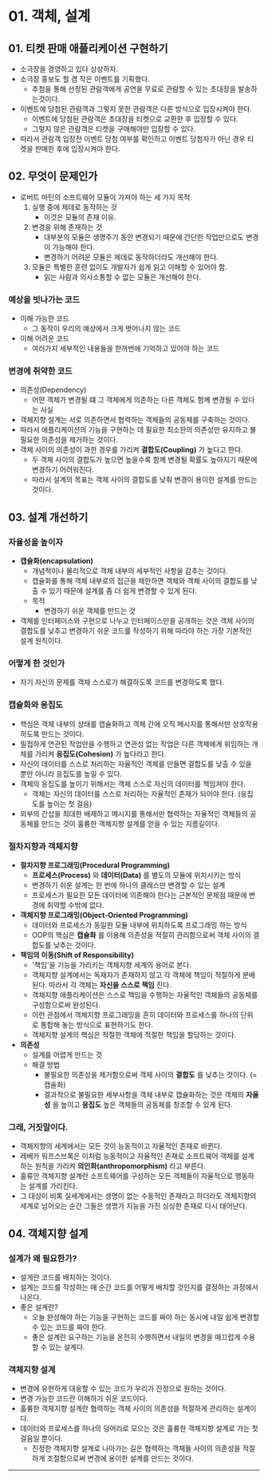 #  01. 객체, 설계

## 01. 티켓 판매 애플리케이션 구현하기
- 소극장을 경영하고 있다 상상하자.
- 소극장 홍보도 할 겸 작은 이벤트를 기획했다.
  - 추첨을 통해 선정된 관람객에게 공연을 무료로 관람할 수 있는 초대장을 발송하는것이다.
- 이벤트에 당첨된 관람객과 그렇지 못한 관람객은 다른 방식으로 입장시켜야 한다.
  - 이벤트에 당첨된 관람객은 초대장을 티켓으로 교환한 후 입장할 수 있다.
  - 그렇지 않은 관람객은 티켓을 구매해야만 입장할 수 있다.
- 따라서 관람객 입장전 이벤트 당첨 여부를 확인하고 이벤트 당첨자가 아닌 경우 티켓을 판매한 후에 입장시켜야 한다.

## 02. 무엇이 문제인가
- 로버트 마틴의 소프트웨어 모듈이 가져야 하는 세 가지 목적
  1. 실행 중에 제데로 동작하는 것
     - 이것은 모듈의 존재 이유.
  2. 변경을 위해 존재하는 것
     - 대부분의 모듈은 생명주기 동안 변경되기 때문에 간단한 작업만으로도 변경이 가능해야 한다.
     - 변경하기 어려운 모듈은 제데로 동작하더라도 개선해야 한다.
  3. 모듈은 특별한 훈련 없이도 개발자가 쉽게 읽고 이해할 수 있어야 함.
     - 읽는 사람과 의사소통할 수 없는 모듈은 개선해야 한다.
### 예상을 빗나가는 코드
- 이해 가능한 코드
  - 그 동작이 우리의 예상에서 크게 벗어나지 않는 코드
- 이해 어려운 코드
  - 여러가지 세부적인 내용들을 한꺼번에 기억하고 있어야 하는 코드 

### 변경에 취약한 코드
- 의존성(Dependency)
  - 어떤 객체가 변경될 떄 그 객체에게 의존하는 다른 객체도 함께 변경될 수 있다는 사실
- 객체지향 설계는 서로 의존하면서 협력하는 객체들의 공동체를 구축하는 것이다.
- 따라서 애플리케이션의 기능을 구현하는 데 필요한 최소한의 의존성만 유지하고 불필요한 의존성을 제거하는 것이다.
- 객체 사이의 의존성이 과한 경우를 가리켜 **결합도(Coupling)** 가 높다고 한다.
  - 두 객체 사이의 결합도가 높으면 높을수록 함께 변경될 확률도 높아지기 때문에 변경하기 어려워진다.
  - 따라서 설계의 목표는 객체 사이의 결합도를 낮춰 변경이 용이한 설계를 만드는 것이다.

## 03. 설계 개선하기
### 자율성을 높이자
- **캡슐화(encapsulation)**
  - 개념적이나 물리적으로 객체 내부의 세부적인 사항을 감추는 것이다.
  - 캡슐화를 통해 객체 내부로의 접근을 제한하면 객체와 객체 사이의 결합도를 낮출 수 있기 때문에 설계를 좀 더 쉽게 변경할 수 있게 된다.
  - 목적
    - 변경하기 쉬운 객체를 만드는 것
- 객체를 인터페이스와 구현으로 나누고 인터페이스만을 공개하는 것은 객체 사이의 결합도를 낮추고 변경하기 쉬운 코드를 작성하기 위해 따라야 하는 가장 기본적인 설계 원칙이다.

### 어떻게 한 것인가
- 자기 자신의 문제를 객체 스스로가 해결하도록 코드를 변경하도록 했다.

### 캡슐화와 응집도
- 핵심은 객체 내부의 상태를 캡슐화하고 객체 간에 오직 메시지를 통해서만 상호작용하도록 만드는 것이다.
- 밀접하게 연관된 작업만을 수행하고 연관성 없는 작업은 다른 객체에게 위임하는 개체를 가리켜 **응집도(Cohesion)** 가 높다라고 한다.
- 자신의 데이터를 스스로 처리하는 자율적인 객체를 만들면 결합도를 낮출 수 있을 뿐만 아니라 응집도를 높일 수 있다.
- 객체의 응집도를 높이기 위해서는 객체 스스로 자신의 데이터를 책임져야 한다.
  - 객체는 자신의 데이터를 스스로 처리하는 자율적인 존재가 되어야 한다. (응집도를 높이는 첫 걸음)
- 외부의 간섭을 최대한 배제하고 메시지를 통해서만 협력하는 자율적인 객체들의 공동체를 만드는 것이 훌륭한 객체지향 설계를 얻을 수 있는 지름길이다.

### 절차지향과 객체지향
- **절차지향 프로그래밍(Procedural Programming)**
  - **프로세스(Process)** 와 **데이터(Data)** 를 별도의 모듈에 위치시키는 방식
  - 변경하기 쉬운 설계는 한 번에 하나의 클래스만 변경할 수 있는 설계
  - 프로세스가 필요한 모든 데이터에 의존해야 한다는 근본적인 문제점 때문에 변경에 취약할 수밖에 없다.
- **객체지향 프로그래밍(Object-Oriented Programming)**
  - 데이터와 프로세스가 동일한 모듈 내부에 위치하도록 프로그래밍 하는 방식
  - OOP의 핵심은 **캡슐화** 를 이용해 의존성을 적절히 관리함으로써 객체 사이의 결합도를 낮추는 것이다.
- **책임의 이동(Shift of Responsibility)**
  - '책임'을 기능을 가리키는 객체지향 세계의 용어로 본다.
  - 객체지향 설계에서는 독재자가 존재하지 않고 각 객체에 책임이 적절하게 분배된다. 따라서 각 객체는 **자신을 스스로 책임** 진다.
  - 객체지향 애플리케이션은 스스로 책임을 수행하는 자율적인 객체들의 공동체를 구성함으로써 완성된다.
  - 이런 관점에서 객체지향 프로그래밍을 흔히 데이터와 프로세스를 하나의 단위로 통합해 놓는 방식으로 표현하기도 한다.
  - 객체지향 설계의 핵심은 적절한 객체에 적절한 책임을 할당하는 것이다.
- **의존성**
  - 설계를 어렵게 만드는 것
  - 해결 방법
    - 불필요한 의존성을 제거함으로써 객체 사이의 **결합도** 를 낮추는 것이다. (= 캡술화)
    - 결과적으로 불필요한 세부사항을 객체 내부로 캡슐화하는 것은 객체의 **자율성** 을 높이고 **응집도** 높은 객체들의 공동체를 창조할 수 있게 된다.

### 그래, 거짓말이다.
- 객체지향의 세계에서는 모든 것이 능동적이고 자율적인 존재로 바뀐다.
- 레베카 워프스브록은 이처럼 능동적이고 자율적인 존재로 소프트웨어 객체를 설계하는 원칙을 가리켜 **의인화(anthropomorphism)** 라고 부른다.
- 훌류안 객체지향 설계란 소프트웨어를 구성하는 모든 객체들이 자율적으로 행동하는 설계를 가리킨다.
- 그 대상이 비록 실세계에서는 생명이 없는 수동적인 존재라고 하더라도 객체지향의 세계로 넘어오는 순간 그들은 생명가 지능을 가진 싱싱한 존재로 다시 태어난다.

## 04. 객체지향 설계
### 설계가 왜 필요한가?
- 설게란 코드를 배치하는 것이다.
- 설계는 코드를 작성하는 매 순간 코드를 어떻게 배치할 것인지를 결정하는 과정에서 나온다.
- 좋은 설계란?
  - 오늘 완성해야 하는 기능을 구현하는 코드를 짜야 하는 동시에 내일 쉽게 변경할 수 있는 코드를 짜야 한다.
  - 좋은 설계란 요구하는 기능을 온전히 수행하면서 내일의 변경을 매끄럽게 수용할 수 있는 설계다.

### 객체지향 설계
- 변경에 유현하게 대응할 수 있는 코드가 우리가 진정으로 원하는 것이다.
- 변경 가능한 코드란 이해하기 쉬운 코드이다.
- 훌륭한 객체지향 설계란 협력하는 객체 사이의 의존성을 적절하게 관리하는 설계이다.
- 데이터와 프로세스를 하나의 덩어리로 모으는 것은 훌륭한 객체지향 설계로 가는 첫걸음일 뿐이다.
  - 진정한 객체지향 설계로 나아가는 길은 협력하는 객체들 사이의 의존성을 적절하게 조절함으로써 변경에 용이한 설계를 만드는 것이다.

---
